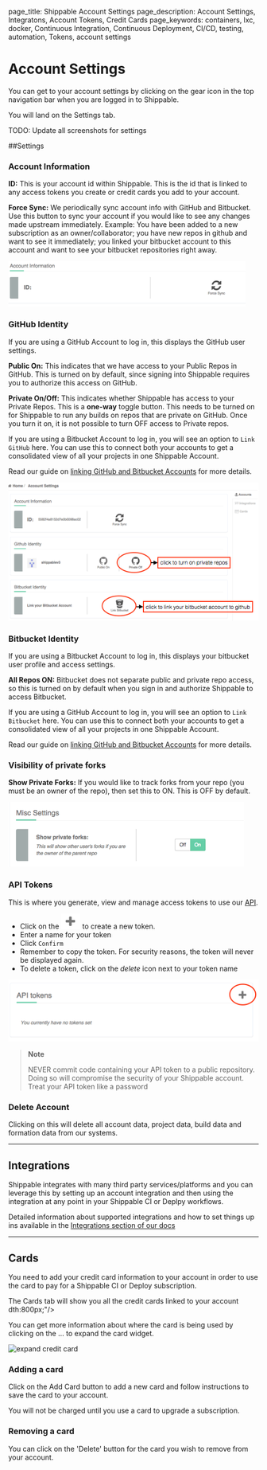 page_title: Shippable Account Settings
page_description: Account Settings, Integratons, Account Tokens, Credit Cards
page_keywords: containers, lxc, docker, Continuous Integration, Continuous Deployment, CI/CD, testing, automation, Tokens, account settings

# Account Settings

You can get to your account settings by clicking on the gear icon in the top navigation bar when you are logged in to Shippable. 

You will land on the Settings tab.

TODO: Update all screenshots for settings

##Settings

### Account Information

**ID:** This is your account id within Shippable. This is the id that is linked to any access tokens you create or credit cards you add to your account.

**Force Sync:** We periodically sync account info with GitHub and Bitbucket. Use this button to sync your account if you would like to see any changes made upstream immediately. Example: You have been added to a new subscription as an owner/collaborator; you have new repos in github and want to see it immediately; you linked your bitbucket account to this account and want to see your bitbucket repositories right away.

![account_settings_sync](images/account_settings_sync.gif)

### GitHub Identity

If you are using a GitHub Account to log in, this displays the GitHub user settings.

**Public On:** This indicates that we have access to your Public Repos in GitHub. This is turned on by default, since signing into Shippable requires you to authorize this access on GitHub.

**Private On/Off:** This indicates whether Shippable has access to your Private Repos. This is a **one-way** toggle button. This needs to be turned on for Shippable to run any builds on repos that are private on GitHub. Once you turn it on, it is not possible to turn OFF access to Private repos.

If you are using a Bitbucket Account to log in, you will see an option to `Link GitHub` here. You can use this to connect both your accounts to get a consolidated view of all your projects in one Shippable Account.

Read our guide on [linking GitHub and Bitbucket Accounts](link_gh_and_bb) for more details.

![account_info](images/account_info_gh.gif)

### Bitbucket Identity

If you are using a Bitbucket Account to log in, this displays your bitbucket user profile and access settings.

**All Repos ON:** Bitbucket does not separate public and private repo access, so this is turned on by default when you sign in and authorize Shippable to access Bitbucket.

If you are using a GitHub Account to log in, you will see an option to `Link Bitbucket` here. You can use this to connect both your accounts to get a consolidated view of all your projects in one Shippable Account.

Read our guide on [linking GitHub and Bitbucket Accounts](link_gh_and_bb) for more details.

### Visibility of private forks

**Show Private Forks:** If you would like to track forks from your repo (you must be an owner of the repo), then set this to ON. This is OFF by default.

![misc_settings](images/misc_settings.gif)

### API Tokens

This is where you generate, view and manage access tokens to use our [API](api.md).

- Click on the ![add_icon](images/add_icon.gif) to create a new token.
- Enter a name for your token
- Click `Confirm`
- Remember to copy the token. For security reasons, the token will never be displayed again.
- To delete a token, click on the _delete_ icon next to your token name

![api_tokens](images/api_tokens.gif)

> **Note**
>
> NEVER commit code containing your API token to a public repository.
> Doing so will compromise the security of your Shippable account. Treat
> your API token like a password


### Delete Account

Clicking on this will delete all account data, project data, build data and formation data from our systems.

--------

## Integrations
Shippable integrates with many third party services/platforms and you can leverage this by setting up an account integration and then using the integration at any point in your Shippable CI or Deplpy workflows.

Detailed information about supported integrations and how to set things up ins available in the [Integrations section of our docs](int_overview.md)

--------
## Cards

You need to add your credit card information to your account in order to use the card to pay for a Shippable CI or Deploy subscription.

The Cards tab will show you all the credit cards linked to your account dth:800px;"/>

You can get more information about where the card is being used by clicking on the ... to expand the card widget.


<img src="../images/acc_cards_2.png" alt="expand credit card" style="width:300px;"/>


### Adding a card

Click on the Add Card button to add a new card and follow instructions to save the card to your account.

You will not be charged until you use a card to upgrade a subscription. 

### Removing a card
You can click on the 'Delete' button for the card you wish to remove from your account. 

